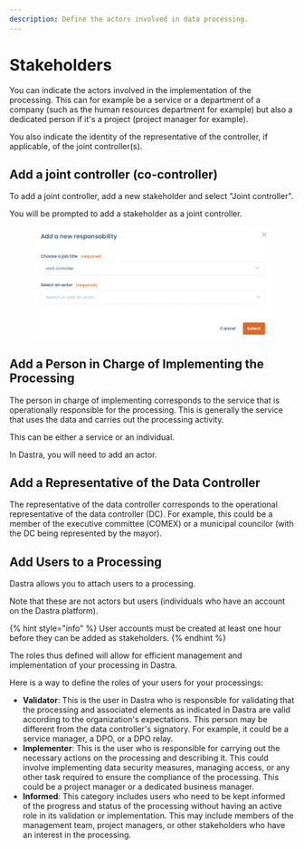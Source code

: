 ```yaml
---
description: Define the actors involved in data processing.
---
```


# Stakeholders

You can indicate the actors involved in the implementation of the processing. This can for example be a service or a department of a company (such as the human resources department for example) but also a dedicated person if it's a project (project manager for example).

You also indicate the identity of the representative of the controller, if applicable, of the joint controller(s).

## Add a joint controller (co-controller)

To add a joint controller, add a new stakeholder and select "Joint controller".&#x20;

You will be prompted to add a stakeholder as a joint controller.

<figure><img src="../../../.gitbook/assets/Capture d’écran 2023-01-31 à 10.41.35.png" alt=""><figcaption></figcaption></figure>

## Add a Person in Charge of Implementing the Processing

The person in charge of implementing corresponds to the service that is operationally responsible for the processing. This is generally the service that uses the data and carries out the processing activity.

This can be either a service or an individual.

In Dastra, you will need to add an actor.

## Add a Representative of the Data Controller

The representative of the data controller corresponds to the operational representative of the data controller (DC). For example, this could be a member of the executive committee (COMEX) or a municipal councilor (with the DC being represented by the mayor).

## Add Users to a Processing

Dastra allows you to attach users to a processing.

Note that these are not actors but users (individuals who have an account on the Dastra platform).

{% hint style="info" %}
User accounts must be created at least one hour before they can be added as stakeholders.
{% endhint %}

The roles thus defined will allow for efficient management and implementation of your processing in Dastra.

Here is a way to define the roles of your users for your processings:

* **Validator**: This is the user in Dastra who is responsible for validating that the processing and associated elements as indicated in Dastra are valid according to the organization's expectations. This person may be different from the data controller's signatory. For example, it could be a service manager, a DPO, or a DPO relay.
* **Implementer**: This is the user who is responsible for carrying out the necessary actions on the processing and describing it. This could involve implementing data security measures, managing access, or any other task required to ensure the compliance of the processing. This could be a project manager or a dedicated business manager.
* **Informed**: This category includes users who need to be kept informed of the progress and status of the processing without having an active role in its validation or implementation. This may include members of the management team, project managers, or other stakeholders who have an interest in the processing.

